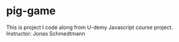 # pig-game
This is project I code along from U-demy Javascript course project. 
Instructor: Jonas Schmedtmann
